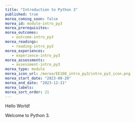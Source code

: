 ```yaml
---
title: "Introduction to Python 3"
published: true
morea_coming_soon: false
morea_id: module-intro_py3
morea_prerequisites:
morea_outcomes:
   - outcome-intro_py3
morea_readings:
   - reading-intro_py3
morea_experiences:
   - experience-intro_py3
morea_assessments:
   - assessment-intro_py3
morea_type: module
morea_icon_url: /morea/EE160_intro_py3/intro_py3_icon.png
morea_start_date: "2023-08-20"
morea_end_date: "2023-12-31"
morea_labels:
morea_sort_order: 21
---
```


Hello World!

Welcome to Python 3.
